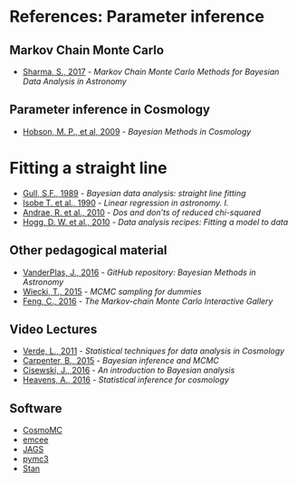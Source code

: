 # References: Parameter inference


## Markov Chain Monte Carlo 

- [Sharma, S., 2017](https://arxiv.org/abs/1706.01629) - *Markov Chain Monte Carlo Methods for Bayesian Data Analysis in Astronomy*  

## Parameter inference in Cosmology

- [Hobson, M. P., et al, 2009](http://www.cambridge.org/fr/academic/subjects/physics/cosmology-relativity-and-gravitation/bayesian-methods-cosmology?format=HB&isbn=9780521887946) - *Bayesian Methods in Cosmology*  


# Fitting a straight line

- [Gull, S.F., 1989](http://bayes.wustl.edu/sfg/line.pdf) - *Bayesian data analysis: straight line fitting*   
- [Isobe T. et al., 1990](http://articles.adsabs.harvard.edu/cgi-bin/nph-iarticle_query?1990ApJ...364..104I&amp;data_type=PDF_HIGH&amp;whole_paper=YES&amp;type=PRINTER&amp;filetype=.pdf) - *Linear regression in astronomy. I.*  
- [Andrae, R. et al., 2010](https://arxiv.org/pdf/1012.3754.pdf) - *Dos and don’ts of reduced chi-squared*  
- [Hogg, D. W. et al., 2010](https://arxiv.org/abs/1008.4686) - *Data analysis recipes: Fitting a model to data*  


## Other pedagogical material

- [VanderPlas, J., 2016](https://github.com/jakevdp/BayesianAstronomy) - *GitHub repository: Bayesian Methods in Astronomy*   
- [Wiecki, T., 2015](http://twiecki.github.io/blog/2015/11/10/mcmc-sampling/) - *MCMC sampling for dummies*  
- [Feng, C., 2016](http://chi-feng.github.io/mcmc-demo/) - *The Markov-chain Monte Carlo Interactive Gallery*  


## Video Lectures

- [Verde, L., 2011](https://www.youtube.com/watch?v=vZKswAI50Kg) - *Statistical techniques for data analysis in Cosmology*  
- [Carpenter, B., 2015](https://www.youtube.com/watch?v=qQFF4tPgeWI) - *Bayesian inference and MCMC*  
- [Cisewski, J., 2016](https://www.youtube.com/watch?v=uSAE1-wfIKU) - *An introduction to Bayesian analysis*  
- [Heavens, A., 2016](https://www.youtube.com/watch?v=quTfKQJx7EI) - *Statistical inference for cosmology*  

## Software

- [CosmoMC](http://cosmologist.info/cosmomc/)
- [emcee](http://dfm.io/emcee/current/)
- [JAGS](http://mcmc-jags.sourceforge.net/)
- [pymc3](http://docs.pymc.io/notebooks/getting_started.html)
- [Stan](http://mc-stan.org/)
